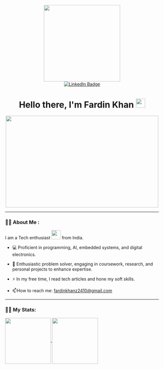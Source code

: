 
<div id="header" align="center">
  <img src="https://i.giphy.com/media/v1.Y2lkPTc5MGI3NjExcWxkNnF5bml3bXJoaGVuNWlzN2lncnV6c2w5OTd6bXB2b3l4cXZlcSZlcD12MV9pbnRlcm5hbF9naWZfYnlfaWQmY3Q9cw/Lg6vO9CNlQmUna1c5i/giphy.gif" width="250" />
</div>

<div id="badges">
  <div align="center">
  <a href="https://www.linkedin.com/in/jagadeesh-pradhani-b81364251/">
    <img src="https://img.shields.io/badge/LinkedIn-blue?style=for-the-badge&logo=linkedin&logoColor=white" alt="LinkedIn Badge"/>
  </a>
    <!--
   <a href="https://x.com/KhanzFardin?t=rODqwlY9kHU3KJHSzkKRHQ&s=09">
     <img src="https://img.shields.io/badge/X-black?style=for-the-badge&logo=X&logoColor=white" alt="X Badge"/>
  </a>-->
    <!--
  <a href="https://www.instagram.com/fardin__khan/">
    <img src="https://img.shields.io/badge/Instagram-purple?style=for-the-badge&logo=Instagram&logoColor=white" alt="Instagram Badge"/>
  </a>-->
</div>
<div align="center">
<img src="https://komarev.com/ghpvc/?username=Jagadeesh-pradhani&style=flat-square&color=green" alt=""/>
<h1>
    Hello there, I'm Fardin Khan
  <img src="https://media.giphy.com/media/hvRJCLFzcasrR4ia7z/giphy.gif" width="30px"/>
  
</h1>
<div align="center">
  <img src="https://media.giphy.com/media/l3V0DKL9Jhyz8nKog/giphy.gif" width="500" height="300"/>
</div>
</div>

---
### :man_technologist: About Me :
I am a Tech enthusiast <img src="https://media.giphy.com/media/WUlplcMpOCEmTGBtBW/giphy.gif" width="30"> from India.
- :computer: Proficient in programming, AI, embedded systems, and digital electronics.

- :seedling: Enthusiastic problem solver, engaging in coursework, research, and personal projects to enhance expertise.

- :zap: In my free time, I read tech articles and hone my soft skills.

- :mailbox:How to reach me: fardinkhanz2410@gmail.com <!--[![Linkedin Badge](https://img.shields.io/badge/-Linkedin-blue?style=flat&logo=Linkedin&logoColor=white)](www.linkedin.com/in/fardin--khan)
-->

---
### :climbing_man: My Stats:

<a href="https://github.com/anuraghazra/github-readme-stats">
  <img height=150 align="center" src="https://github-readme-stats.vercel.app/api?username=fardinkhanz&show_icons=true&theme=transparent&rank_icon=github&hide=stars,prs,issues&show_owner=true&include_all_commits=true" />
</a>
<a href="https://github.com/anuraghazra/convoychat">
  <img height=150 align="center" src="https://github-readme-stats.vercel.app/api/top-langs/?username=fardinkhanz&hide_progress=true&theme=transparent&layout=compact&langs_count=8&card_width=320" />
</a>

<!--
**fardinkhanz/fardinkhanz** is a ✨ _special_ ✨ repository because its `README.md` (this file) appears on your GitHub profile.

Here are some ideas to get you started:

- 🔭 I’m currently working on ...
- 🌱 I’m currently learning ...
- 👯 I’m looking to collaborate on ...
- 🤔 I’m looking for help with ...
- 💬 Ask me about ...
- 📫 How to reach me: ...
- 😄 Pronouns: ...
- ⚡ Fun fact: ...
-->

